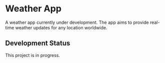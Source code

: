 # Weather App

A weather app currently under development. The app aims to provide real-time weather updates for any location worldwide.

## Development Status

This project is in progress.
